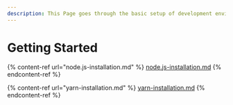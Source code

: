 ```yaml
---
description: This Page goes through the basic setup of development environment
---
```


# Getting Started



{% content-ref url="node.js-installation.md" %}
[node.js-installation.md](node.js-installation.md)
{% endcontent-ref %}

{% content-ref url="yarn-installation.md" %}
[yarn-installation.md](yarn-installation.md)
{% endcontent-ref %}
